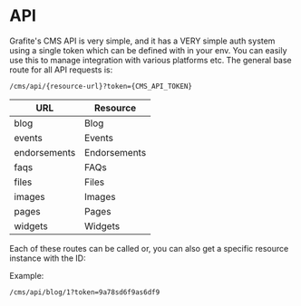 # API

Grafite's CMS API is very simple, and it has a VERY simple auth system using a single token which can be defined with in your env. You can easily use this to manage integration with various platforms etc.
The general base route for all API requests is:

```
/cms/api/{resource-url}?token={CMS_API_TOKEN}
```

| URL | Resource |
| ------ | ----- |
| blog | Blog |
| events | Events |
| endorsements | Endorsements |
| faqs | FAQs |
| files | Files |
| images | Images |
| pages | Pages |
| widgets | Widgets |

Each of these routes can be called or, you can also get a specific resource instance with the ID:

Example:
```
/cms/api/blog/1?token=9a78sd6f9as6df9
```